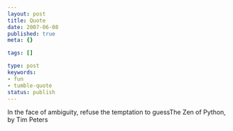 ```yaml
---
layout: post
title: Quote
date: 2007-06-08
published: true
meta: {}

tags: []

type: post
keywords:
- fun
- tumble-quote
status: publish
---
```

<!-- blockquote  -->In the face of ambiguity, refuse the temptation to guess<!-- endblockquote  -->The Zen of Python, by Tim Peters
